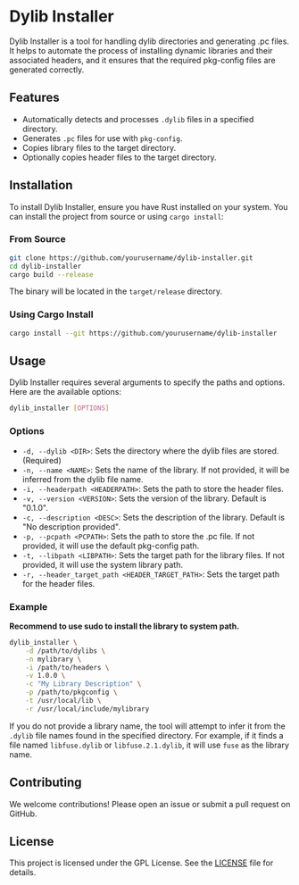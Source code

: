 # Dylib Installer

Dylib Installer is a tool for handling dylib directories and generating .pc files. It helps to automate the process of installing dynamic libraries and their associated headers, and it ensures that the required pkg-config files are generated correctly.

## Features

- Automatically detects and processes `.dylib` files in a specified directory.
- Generates `.pc` files for use with `pkg-config`.
- Copies library files to the target directory.
- Optionally copies header files to the target directory.

## Installation

To install Dylib Installer, ensure you have Rust installed on your system. You can install the project from source or using `cargo install`:

### From Source

```sh
git clone https://github.com/yourusername/dylib-installer.git
cd dylib-installer
cargo build --release
```

The binary will be located in the `target/release` directory.

### Using Cargo Install

```sh
cargo install --git https://github.com/yourusername/dylib-installer
```

## Usage

Dylib Installer requires several arguments to specify the paths and options. Here are the available options:

```sh
dylib_installer [OPTIONS]
```

### Options

- `-d, --dylib <DIR>`: Sets the directory where the dylib files are stored. (Required)
- `-n, --name <NAME>`: Sets the name of the library. If not provided, it will be inferred from the dylib file name.
- `-i, --headerpath <HEADERPATH>`: Sets the path to store the header files.
- `-v, --version <VERSION>`: Sets the version of the library. Default is "0.1.0".
- `-c, --description <DESC>`: Sets the description of the library. Default is "No description provided".
- `-p, --pcpath <PCPATH>`: Sets the path to store the .pc file. If not provided, it will use the default pkg-config path.
- `-t, --libpath <LIBPATH>`: Sets the target path for the library files. If not provided, it will use the system library path.
- `-r, --header_target_path <HEADER_TARGET_PATH>`: Sets the target path for the header files.

### Example

**Recommend to use sudo to install the library to system path.**

```sh
dylib_installer \
    -d /path/to/dylibs \
    -n mylibrary \
    -i /path/to/headers \
    -v 1.0.0 \
    -c "My Library Description" \
    -p /path/to/pkgconfig \
    -t /usr/local/lib \
    -r /usr/local/include/mylibrary
```

If you do not provide a library name, the tool will attempt to infer it from the `.dylib` file names found in the specified directory. For example, if it finds a file named `libfuse.dylib` or `libfuse.2.1.dylib`, it will use `fuse` as the library name.

## Contributing

We welcome contributions! Please open an issue or submit a pull request on GitHub.

## License

This project is licensed under the GPL License. See the [LICENSE](https://github.com/hackerchai/dylib-installer/blob/main/LICENSE) file for details.